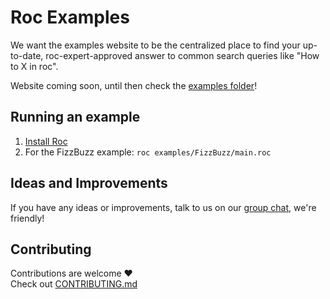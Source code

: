 # Roc Examples

We want the examples website to be the centralized place to find your up-to-date, roc-expert-approved answer to common search queries like "How to X in roc".

Website coming soon, until then check the [examples folder](https://github.com/roc-lang/examples/tree/main/examples)!

## Running an example

1. [Install Roc](https://github.com/roc-lang/roc/tree/main/getting_started#installation)
2. For the FizzBuzz example: `roc examples/FizzBuzz/main.roc`

## Ideas and Improvements

If you have any ideas or improvements, talk to us on our [group chat](https://roc.zulipchat.com/), we're friendly!

## Contributing

Contributions are welcome :heart:  
Check out [CONTRIBUTING.md](contributing.md)
